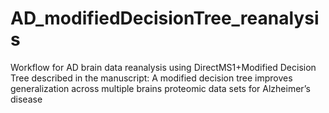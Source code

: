 # AD_modifiedDecisionTree_reanalysis
Workflow for AD brain data reanalysis using DirectMS1+Modified Decision Tree described in the manuscript: A modified decision tree improves generalization across multiple brains proteomic data sets for Alzheimer’s disease
